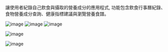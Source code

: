 讓使用者紀錄自己飲食與攝取的營養成分的應用程式, 功能包含飲食行事曆紀錄、食物營養成分查詢、健康指標建議與瀏覽營養食譜。

![image](https://github.com/user-attachments/assets/e2bfe1f3-9eef-4d05-8d33-404651efe5e2)   ![image](https://github.com/user-attachments/assets/4fc0b878-969f-4934-9700-bb2c0ea1767f)  ![image](https://github.com/user-attachments/assets/cd30fffd-522a-426f-a225-59b7932e9c3d)

![image](https://github.com/user-attachments/assets/4fc0b878-969f-4934-9700-bb2c0ea1767f)

![image](https://github.com/user-attachments/assets/cd30fffd-522a-426f-a225-59b7932e9c3d)
